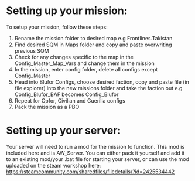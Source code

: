 # Setting up your mission:

To setup your mission, follow these steps:

1. Rename the mission folder to desired map e.g Frontlines.Takistan
2. Find desired SQM in Maps folder and copy and paste overwriting previous SQM
3. Check for any changes specific to the map in the Config_Master_Map_Vars and change them in the mission
4. In the mission, enter config folder, delete all configs except Config_Master
5. Head into Blufor Configs, choose desired faction, copy and paste file (in file explorer) into the new missions folder and take the faction out e.g Config_Blufor_BAF becomes Config_Blufor
6. Repeat for Opfor, Civilian and Guerilla configs
7. Pack the mission as a PBO

# Setting up your server:

Your server will need to run a mod for the mission to function. This mod is included here and is AW_Server. You can either pack it yourself and add it to an existing mod/your .bat file for starting your server, or can use the mod uploaded on the steam workshop here: https://steamcommunity.com/sharedfiles/filedetails/?id=2425534442